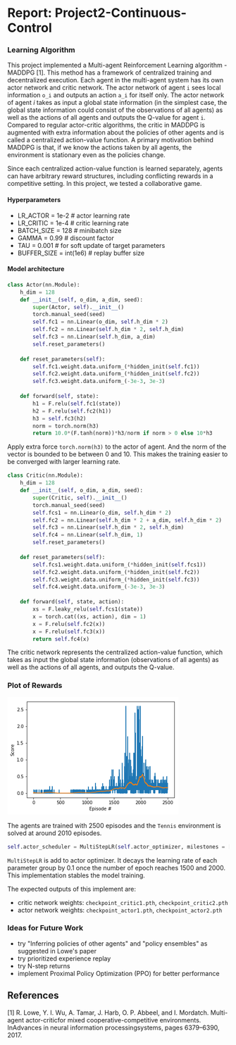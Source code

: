# Report: Project2-Continuous-Control

### Learning Algorithm

This project implemented a Multi-agent Reinforcement Learning algorithm - MADDPG [1]. This method has a framework of centralized training and decentralized execution. Each agent in the multi-agent system has its own actor network and critic network. The actor network of agent `i` sees local information `o_i` and outputs an action `a_i` for itself only. The actor network of agent $i$ takes as input a global state information (in the simplest case, the global state information could consist of the observations of all agents) as well as the actions of all agents and outputs the Q-value for agent `i`.  Compared to regular actor-critic algorithms, the critic in MADDPG is augmented with extra information about the policies of other agents and is called a centralized action-value function. A primary motivation behind MADDPG is that, if we know the actions taken by all agents, the environment is stationary even as the policies change.

Since each centralized action-value function is learned separately, agents can have arbitrary reward structures, including conflicting rewards in a competitive setting. In this project, we tested a collaborative game.

#### Hyperparameters
- LR_ACTOR = 1e-2         # actor learning rate
- LR_CRITIC = 1e-4        # critic learning rate
- BATCH_SIZE = 128        # minibatch size
- GAMMA = 0.99            # discount factor
- TAU = 0.001             # for soft update of target parameters
- BUFFER_SIZE = int(1e6)  # replay buffer size

#### Model architecture
```Python
class Actor(nn.Module):
    h_dim = 128
    def __init__(self, o_dim, a_dim, seed):
        super(Actor, self).__init__()
        torch.manual_seed(seed)
        self.fc1 = nn.Linear(o_dim, self.h_dim * 2)
        self.fc2 = nn.Linear(self.h_dim * 2, self.h_dim)
        self.fc3 = nn.Linear(self.h_dim, a_dim)
        self.reset_parameters()

    def reset_parameters(self):
        self.fc1.weight.data.uniform_(*hidden_init(self.fc1))
        self.fc2.weight.data.uniform_(*hidden_init(self.fc2))
        self.fc3.weight.data.uniform_(-3e-3, 3e-3)

    def forward(self, state):
        h1 = F.relu(self.fc1(state))
        h2 = F.relu(self.fc2(h1))
        h3 = self.fc3(h2)
        norm = torch.norm(h3)
        return 10.0*(F.tanh(norm))*h3/norm if norm > 0 else 10*h3
```
Apply extra force `torch.norm(h3)` to the actor of agent. And the norm of the vector is bounded to be between 0 and 10. This makes the training easier to be converged with larger learning rate.

```Python
class Critic(nn.Module):
    h_dim = 128
    def __init__(self, o_dim, a_dim, seed):
        super(Critic, self).__init__()
        torch.manual_seed(seed)
        self.fcs1 = nn.Linear(o_dim, self.h_dim * 2)
        self.fc2 = nn.Linear(self.h_dim * 2 + a_dim, self.h_dim * 2)
        self.fc3 = nn.Linear(self.h_dim * 2, self.h_dim)
        self.fc4 = nn.Linear(self.h_dim, 1)
        self.reset_parameters()

    def reset_parameters(self):
        self.fcs1.weight.data.uniform_(*hidden_init(self.fcs1))
        self.fc2.weight.data.uniform_(*hidden_init(self.fc2))
        self.fc3.weight.data.uniform_(*hidden_init(self.fc3))
        self.fc4.weight.data.uniform_(-3e-3, 3e-3)

    def forward(self, state, action):
        xs = F.leaky_relu(self.fcs1(state))
        x = torch.cat((xs, action), dim = 1)
        x = F.relu(self.fc2(x))
        x = F.relu(self.fc3(x))
        return self.fc4(x)
```
The critic network represents the centralized action-value function, which takes as input the global state information (observations of all agents) as well as the actions of all agents, and outputs the Q-value.

### Plot of Rewards
![Image description](rewards.png)

The agents are trained with 2500 episodes and the `Tennis` environment is solved at around 2010 episodes.

```Python
self.actor_scheduler = MultiStepLR(self.actor_optimizer, milestones = [1500, 2000], gamma = 0.1)
```
`MultiStepLR` is add to actor optimizer. It decays the learning rate of each parameter group by 0.1 once the number of epoch reaches 1500 and 2000. This implementation stables the model training.




The expected outputs of this implement are:
- critic network weights: `checkpoint_critic1.pth`, `checkpoint_critic2.pth`
- actor network weights: `checkpoint_actor1.pth`, `checkpoint_actor2.pth`



### Ideas for Future Work
- try "Inferring policies of other agents" and "policy ensembles" as suggested in Lowe's paper
- try prioritized experience replay
- try N-step returns
- implement Proximal Policy Optimization (PPO) for better performance

## References
[1] R. Lowe,  Y.  I. Wu,  A.  Tamar,  J. Harb,  O.  P.  Abbeel,  and I.  Mordatch.  Multi-agent  actor-criticfor mixed cooperative-competitive environments.  InAdvances  in  neural  information  processingsystems, pages 6379–6390, 2017.

